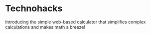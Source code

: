 # Technohacks
Introducing the simple web-based calculator that simplifies complex calculations and makes math a breeze!
